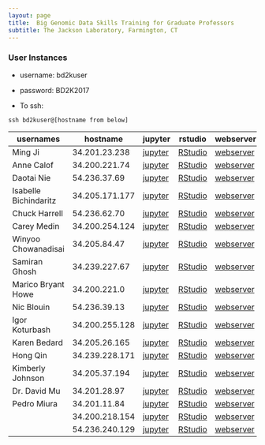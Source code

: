 ```yaml
---
layout: page
title:  Big Genomic Data Skills Training for Graduate Professors
subtitle: The Jackson Laboratory, Farmington, CT
---
```


### User Instances

- username: bd2kuser
- password: BD2K2017

- To ssh: 
```
ssh bd2kuser@[hostname from below]
```

| usernames             | hostname       | jupyter                               | rstudio                               | webserver                          | terminal                                |
|-----------------------|----------------|---------------------------------------|---------------------------------------|------------------------------------|-----------------------------------------|
| Ming Ji               | 34.201.23.238  | [jupyter](http://34.201.23.238:8888)  | [RStudio](http://34.201.23.238:8787)  | [webserver](http://34.201.23.238)  | [terminal](http://34.201.23.238:57574)  |
| Anne Calof            | 34.200.221.74  | [jupyter](http://34.200.221.74:8888)  | [RStudio](http://34.200.221.74:8787)  | [webserver](http://34.200.221.74)  | [terminal](http://34.200.221.74:57574)  |
| Daotai Nie            | 54.236.37.69   | [jupyter](http://54.236.37.69:8888)   | [RStudio](http://54.236.37.69:8787)   | [webserver](http://54.236.37.69)   | [terminal](http://54.236.37.69:57574)   |
| Isabelle Bichindaritz | 34.205.171.177 | [jupyter](http://34.205.171.177:8888) | [RStudio](http://34.205.171.177:8787) | [webserver](http://34.205.171.177) | [terminal](http://34.205.171.177:57574) |
| Chuck Harrell         | 54.236.62.70   | [jupyter](http://54.236.62.70:8888)   | [RStudio](http://54.236.62.70:8787)   | [webserver](http://54.236.62.70)   | [terminal](http://54.236.62.70:57574)   |
| Carey Medin           | 34.200.254.124 | [jupyter](http://34.200.254.124:8888) | [RStudio](http://34.200.254.124:8787) | [webserver](http://34.200.254.124) | [terminal](http://34.200.254.124:57574) |
| Winyoo Chowanadisai   | 34.205.84.47   | [jupyter](http://34.205.84.47:8888)   | [RStudio](http://34.205.84.47:8787)   | [webserver](http://34.205.84.47)   | [terminal](http://34.205.84.47:57574)   |
| Samiran Ghosh         | 34.239.227.67  | [jupyter](http://34.239.227.67:8888)  | [RStudio](http://34.239.227.67:8787)  | [webserver](http://34.239.227.67)  | [terminal](http://34.239.227.67:57574)  |
| Marico Bryant Howe    | 34.200.221.0   | [jupyter](http://34.200.221.0:8888)   | [RStudio](http://34.200.221.0:8787)   | [webserver](http://34.200.221.0)   | [terminal](http://34.200.221.0:57574)   |
| Nic Blouin            | 54.236.39.13   | [jupyter](http://54.236.39.13:8888)   | [RStudio](http://54.236.39.13:8787)   | [webserver](http://54.236.39.13)   | [terminal](http://54.236.39.13:57574)   |
| Igor Koturbash        | 34.200.255.128 | [jupyter](http://34.200.255.128:8888) | [RStudio](http://34.200.255.128:8787) | [webserver](http://34.200.255.128) | [terminal](http://34.200.255.128:57574) |
| Karen Bedard          | 34.205.26.165  | [jupyter](http://34.205.26.165:8888)  | [RStudio](http://34.205.26.165:8787)  | [webserver](http://34.205.26.165)  | [terminal](http://34.205.26.165:57574)  |
| Hong Qin              | 34.239.228.171 | [jupyter](http://34.239.228.171:8888) | [RStudio](http://34.239.228.171:8787) | [webserver](http://34.239.228.171) | [terminal](http://34.239.228.171:57574) |
| Kimberly Johnson      | 34.205.37.194  | [jupyter](http://34.205.37.194:8888)  | [RStudio](http://34.205.37.194:8787)  | [webserver](http://34.205.37.194)  | [terminal](http://34.205.37.194:57574)  |
| Dr. David Mu          | 34.201.28.97   | [jupyter](http://34.201.28.97:8888)   | [RStudio](http://34.201.28.97:8787)   | [webserver](http://34.201.28.97)   | [terminal](http://34.201.28.97:57574)   |
| Pedro Miura           | 34.201.11.84   | [jupyter](http://34.201.11.84:8888)   | [RStudio](http://34.201.11.84:8787)   | [webserver](http://34.201.11.84)   | [terminal](http://34.201.11.84:57574)   |
|                       | 34.200.218.154 | [jupyter](http://34.200.218.154:8888) | [RStudio](http://34.200.218.154:8787) | [webserver](http://34.200.218.154) | [terminal](http://34.200.218.154:57574) |
|                       | 54.236.240.129 | [jupyter](http://54.236.240.129:8888) | [RStudio](http://54.236.240.129:8787) | [webserver](http://54.236.240.129) | [terminal](http://54.236.240.129:57574) |

